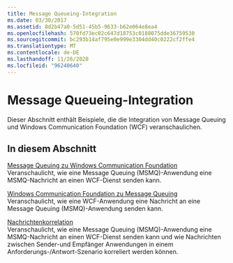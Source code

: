 ```yaml
---
title: Message Queueing-Integration
ms.date: 03/30/2017
ms.assetid: 8d2b47a0-5d51-45b5-9633-b62e064e8ea4
ms.openlocfilehash: 570fd73ec02c647d18753c0188075dde36759530
ms.sourcegitcommit: bc293b14af795e0e999e3304dd40c0222cf2ffe4
ms.translationtype: MT
ms.contentlocale: de-DE
ms.lasthandoff: 11/26/2020
ms.locfileid: "96240640"
---
```

# <a name="message-queueing-integration"></a>Message Queueing-Integration

Dieser Abschnitt enthält Beispiele, die die Integration von Message Queuing und Windows Communication Foundation (WCF) veranschaulichen.  
  
## <a name="in-this-section"></a>In diesem Abschnitt  

 [Message Queuing zu Windows Communication Foundation](message-queuing-to-wcf.md)  
 Veranschaulicht, wie eine Message Queuing (MSMQ)-Anwendung eine MSMQ-Nachricht an einen WCF-Dienst senden kann.
  
 [Windows Communication Foundation zu Message Queuing](wcf-to-message-queuing.md)  
 Veranschaulicht, wie eine WCF-Anwendung eine Nachricht an eine Message Queuing (MSMQ)-Anwendung senden kann.  
  
 [Nachrichtenkorrelation](message-correlation.md)  
 Veranschaulicht, wie eine Message Queuing (MSMQ)-Anwendung eine MSMQ-Nachricht an einen WCF-Dienst senden kann und wie Nachrichten zwischen Sender-und Empfänger Anwendungen in einem Anforderungs-/Antwort-Szenario korreliert werden können.
